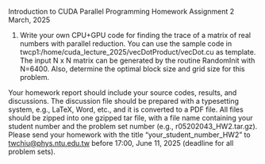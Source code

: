 Introduction to CUDA Parallel Programming Homework Assignment 2 March, 2025

1. Write your own CPU+GPU code for finding the trace of a matrix of
real numbers with parallel reduction. You can use the sample code in
twcp1:/home/cuda_lecture_2025/vecDotProduct/vecDot.cu
as template. The input N x N matrix can be generated by the routine
RandomInit with N=6400. Also, determine the optimal block size and
grid size for this problem.


Your homework report should include your source codes, results, and
discussions. The discussion file should be prepared with a typesetting
system, e.g., LaTeX, Word, etc., and it is converted to a PDF file. All
files should be zipped into one gzipped tar file, with a file name
containing your student number and the problem set number (e.g.,
r05202043_HW2.tar.gz). Please send your homework with the title
“your_student_number_HW2” to twchiu@phys.ntu.edu.tw before
17:00, June 11, 2025 (deadline for all problem sets).
